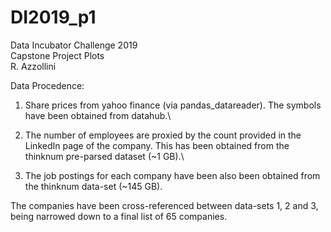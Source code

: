 # DI2019_p1

Data Incubator Challenge 2019\
Capstone Project Plots\
R. Azzollini


Data Procedence:

1) Share prices from yahoo finance (via pandas_datareader). The symbols have been obtained from datahub.\

2) The number of employees are proxied by the count provided in the LinkedIn page of the company. This has been obtained from the thinknum pre-parsed dataset (~1 GB).\

3) The job postings for each company have been also been obtained from the thinknum data-set (~145 GB).

The companies have been cross-referenced between data-sets 1, 2 and 3, being narrowed down to a final list of 65 companies.


